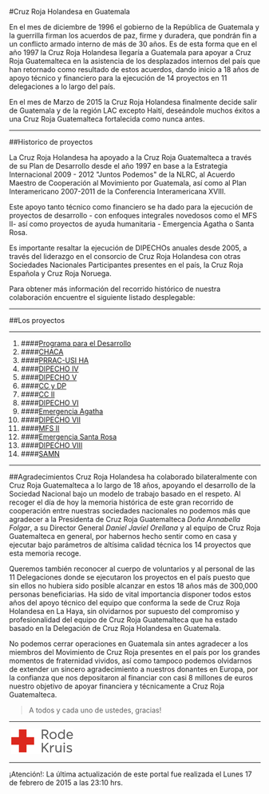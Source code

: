 #Cruz Roja Holandesa en Guatemala

En el mes de diciembre de 1996 el gobierno de la República de Guatemala y la guerrilla firman los acuerdos de paz, firme y duradera, que pondrán fin a un conflicto armado interno de más de 30 años. Es de esta forma que en el año 1997 la Cruz Roja Holandesa llegaría a Guatemala para apoyar a Cruz Roja Guatemalteca en la asistencia de los desplazados internos del país que han retornado como resultado de estos acuerdos, dando inicio a 18 años de apoyo técnico y financiero para la ejecución de 14 proyectos en 11 delegaciones a lo largo del país.


En el mes de Marzo de 2015 la Cruz Roja Holandesa finalmente decide salir de Guatemala y de la región LAC excepto Haití, deseándole muchos éxitos a una Cruz Roja Guatemalteca fortalecida como nunca antes.

- - - - - - - - - - 

##Historico de proyectos

La Cruz Roja Holandesa ha apoyado a la Cruz Roja Guatemalteca a través de su Plan de Desarrollo desde el año 1997 en base a la Estrategia Internacional 2009 - 2012 "Juntos Podemos" de la NLRC, al Acuerdo Maestro de Cooperación al Movimiento por Guatemala, así como al Plan Interamericano 2007-2011 de la Conferencia Interamericana XVIII.


Este apoyo tanto técnico como financiero se ha dado para la ejecución de proyectos de desarrollo - con enfoques integrales novedosos como el MFS II- así como proyectos de ayuda humanitaria - Emergencia Agatha o Santa Rosa.


Es importante resaltar la ejecución de DIPECHOs anuales desde 2005, a través del liderazgo en el consorcio de Cruz Roja Holandesa con otras Sociedades Nacionales Participantes presentes en el país, la Cruz Roja Española y Cruz Roja Noruega.


Para obtener más información del recorrido histórico de nuestra colaboración encuentre el siguiente listado desplegable:
- - - - - - - - - - 

##Los proyectos

- - - - - - - - - - 
1. ####[Programa para el Desarrollo][p01]
2. ####[CHACA][p02]
3. ####[PRRAC-USI HA][p03]
4. ####[DIPECHO IV][p04]
5. ####[DIPECHO V][p05]
6. ####[CC y DP][p06]
7. ####[CC II][p07]
8. ####[DIPECHO VI][p08]
9. ####[Emergencia Agatha][p09]
10. ####[DIPECHO VII][p10]
11. ####[MFS II][p11]
12. ####[Emergencia Santa Rosa][p12]
13. ####[DIPECHO VIII][p13]
14. ####[SAMN][p14]

- - - - - - - - - - 

##Agradecimientos
Cruz Roja Holandesa ha colaborado bilateralmente con Cruz Roja Guatemalteca a lo largo de 18 años, apoyando el desarrollo de la Sociedad Nacional bajo un modelo de trabajo basado en el respeto. Al recoger el día de hoy la memoria histórica de este gran recorrido de cooperación entre nuestras sociedades nacionales no podemos más que agradecer a la Presidenta de Cruz Roja Guatemalteca *Doña Annabella Folgar*, a su Director General *Daniel Javiel Orellana* y al equipo de Cruz Roja Guatemalteca en general, por habernos hecho sentir como en casa y ejecutar bajo parámetros de altísima calidad técnica los 14 proyectos que esta memoria recoge.
 
Queremos también reconocer al cuerpo de voluntarios y al personal de las 11 Delegaciones donde se ejecutaron los proyectos en el país puesto que sin ellos no hubiera sido posible alcanzar en estos 18 años más de 300,000 personas beneficiarias. Ha sido de vital importancia disponer todos estos años del apoyo técnico del equipo que conforma la sede de Cruz Roja Holandesa en La Haya, sin olvidarnos por supuesto del compromiso y profesionalidad del equipo de Cruz Roja Guatemalteca que ha estado basado en la Delegación de Cruz Roja Holandesa en Guatemala.
 
No podemos cerrar operaciones en Guatemala sin antes agradecer a los miembros del Movimiento de Cruz Roja presentes en el país por los grandes momentos de fraternidad vividos, así como tampoco podemos olvidarnos de extender un sincero agradecimiento a nuestros donantes en Europa, por la confianza que nos depositaron al financiar con casi 8 millones de euros nuestro objetivo de apoyar financiera y técnicamente a Cruz Roja Guatemalteca.
 
> A todos y cada uno de ustedes,  gracias!

- - - - - - - - - - 

&shy;
![](images/rodekruis-125x50.png)
- - - - - - - - - -
¡Atención!: La última actualización de este portal fue realizada el Lunes 17 de febrero de 2015 a las 23:10 hrs.

[p01]: proyectos/p01.md	"Programa para el Desarrollo"
[p02]: proyectos/p02.md	"Cooperación Holandesa para Ayuda en Centroamérica -CHACA-"
[p03]: proyectos/p03.md	"Atención a la salud preventiva, agua y saneamiento en 12 comunidades de Alta Verapaz, Guatemala"
[p04]: proyectos/p04.md	"Fortalecimiento de las Capacidades para la mitigación de desastres en el Municipio de Cobán y 30 comunidades de la cuenca del Río Chixoy"
[p05]: proyectos/p05.md	"Reduciendo los Riesgos en Comunidades Vulnerables del  Municipio de Santo Domingo, Departamento de Suchitepéquez, Guatemala"
[p06]: proyectos/p06.md	"Fortaleciendo capacidades ante los riesgos de Cambio Climático en el Oriente de Guatemala"
[p07]: proyectos/p07.md	"Reducción de Vulnerabilidades ante los efectos del Cambio Climático en Guatemala, Fase II"
[p08]: proyectos/p08.md	"Trabajando juntos podemos reducir los riesgos en las comunidades vulnerables de Champerico y Retalhuleu, Guatemala"
[p09]: proyectos/p09.md	"Respuesta inmediata ante las inundaciones provocadas por la Tormenta AGATHA, en la región suroccidente de Guatemala"
[p10]: proyectos/p10.md	"Fortaleciendo la Resiliencia de las comunidades ante los efectos de los desastres en parcelamiento La Máquina, Suchitepéquez y Retalhuleu"
[p11]: proyectos/p11.md	"Reducción del riesgo de desastres incrementados por el Cambio Climático"
[p12]: proyectos/p12.md	"Respuesta Inmediata a los efectos de los sismos en el departamento de Santa Rosa, Guatemala"
[p13]: proyectos/p13.md	"Aumentando la resiliencia ante los desastres en el departamento del Peten, Guatemala"
[p14]: proyectos/p14.md	"Mejorando la Salud Materno Neonatal de Comunidades Vulnerables de San Marcos, Guatemala"
